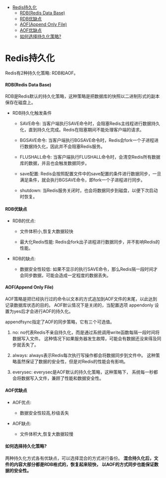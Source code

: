 <!-- TOC -->

  * [Redis持久化](#redis持久化)
      * [RDB(Redis Data Base)](#rdbredis-data-base)
      * [RDB优缺点](#rdb优缺点)
      * [AOF(Append Only File)](#aofappend-only-file)
      * [AOF优缺点](#aof优缺点)
      * [如何选择持久化策略?](#如何选择持久化策略)

<!-- TOC -->


# Redis持久化

Redis有2种持久化策略: RDB和AOF。

#### RDB(Redis Data Base)

RDB是Redis默认的持久化策略，这种策略是把数据库的快照以二进制形式的副本保存在磁盘上。

- RDB持久化触发条件
  
  - SAVE命令: 当客户端执行SAVE命令时，会阻塞Redis主线程进行数据持久化，直到持久化完成。Redis在阻塞期间不能处理客户端的请求。 

  - BGSAVE命令: 当客户端执行BGSAVE命令时，Redis会fork一个子进程进行数据持久化，因此并不会阻塞Redis服务。
  
  - FLUSHALL命令: 当客户端执行FLUSHALL命令时，会清空Redis所有数据库的数据，并且也会触发数据同步。
  
  - save配置: Redis会按照配置文件中的save配置的条件进行数据同步，一旦满足条件，就会执行BGSAVE命令，即fork一个子进程进行同步。
  
  - shutdown: 当Redis服务关闭时，也会将数据同步到磁盘，以便下次启动时恢复。
  
  
#### RDB优缺点  
  
- RDB的优点:
 
  - 文件体积小,恢复大数据较快
  
  - 最大化Redis性能: Redis会fork出子进程进行数据同步，并不影响Redis的性能。


- RDB的缺点:
 
  - 数据安全性较低: 如果不显示的执行SAVE命令，那么Redis隔一段时间才会同步数据，可能会造成一定程度的数据丢失。

#### AOF(Append Only File)

AOF策略是把已经执行过的命令以文本的方式追加到AOF文件的末尾，以此达到记录数据库状态的目的。
AOF默认情况下是关闭的，当配置选项 appendonly 设置为yes后才会进行AOF的持久化。

appendfsync指定了AOF的同步策略，它有三个可选值。

1. no: no代表Redis不亲自持久化，而是通过系统调用write函数每隔一段时间将数据写入文件。
这种情况下如果服务器发生故障，可能会有数据还没来得及同步就丢失了。

2. always: always表示Redis每次执行写操作都会将数据同步到文件中。
这种策略虽然保证了数据的安全性，但是对Redis的性能会有影响。

3. everysec: everysec是AOF默认的持久化策略，这种策略下，
系统每一秒都会将数据写入文件，兼顾了性能和数据安全性。


#### AOF优缺点

- AOF优点:
 
  - 数据安全性较高,秒级丢失


- AOF缺点:

  - 文件体积大,恢复大数据较慢
  
#### 如何选择持久化策略?
两种持久化方式各有优缺点，可以选择混合的方式进行备份。
**混合持久化后，文件的内容大部分都是RDB格式的，恢复起来较快，
以AOF的方式同步也能保证数据的安全性。**

